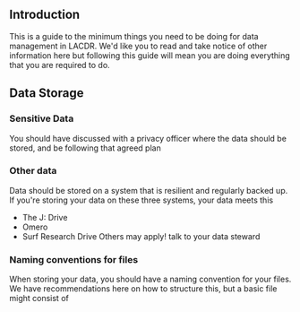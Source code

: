 ## Introduction
This is a guide to the minimum things you need to be doing for data management in LACDR. We'd like you to read and take notice of other information here
but following this guide will mean you are doing everything that you are required to do.

## Data Storage

### Sensitive Data
You should have discussed with a privacy officer where the data should be stored, and be following that agreed plan

### Other data 
Data should be stored on a system that is resilient and regularly backed up. If you're storing your data on these three systems, your data meets this 
 - The J: Drive
 - Omero
 - Surf Research Drive
 Others may apply! talk to your data steward
 
### Naming conventions for files
When storing your data, you should have a naming convention for your files. We have recommendations here on how to structure this, but a basic file might consist of 
